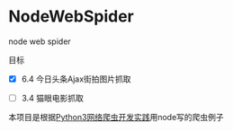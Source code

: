 # NodeWebSpider
node web spider

目标

- [x] 6.4 今日头条Ajax街拍图片抓取
- [ ] 3.4 猫眼电影抓取


本项目是根据[Python3网络爬虫开发实践](https://github.com/Python3WebSpider)用node写的爬虫例子
